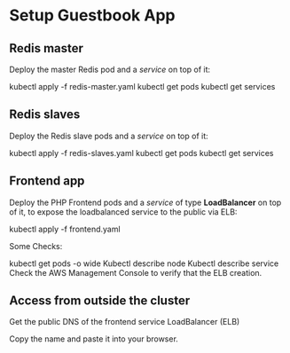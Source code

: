 # Setup Guestbook App

## Redis master
Deploy the master Redis pod and a _service_ on top of it:

kubectl apply -f redis-master.yaml
kubectl get pods
kubectl get services


## Redis slaves
Deploy the Redis slave pods and a _service_ on top of it:

kubectl apply -f redis-slaves.yaml
kubectl get pods
kubectl get services


## Frontend app
Deploy the PHP Frontend pods and a _service_ of type **LoadBalancer** on top of it, to expose the loadbalanced service to the public via ELB:

kubectl apply -f frontend.yaml

Some Checks:

kubectl get pods -o wide 
Kubectl describe node 
Kubectl describe service
Check the AWS Management Console to verify that the ELB creation.

## Access from outside the cluster
Get the public DNS of the frontend service LoadBalancer (ELB)

Copy the name and paste it into your browser.

